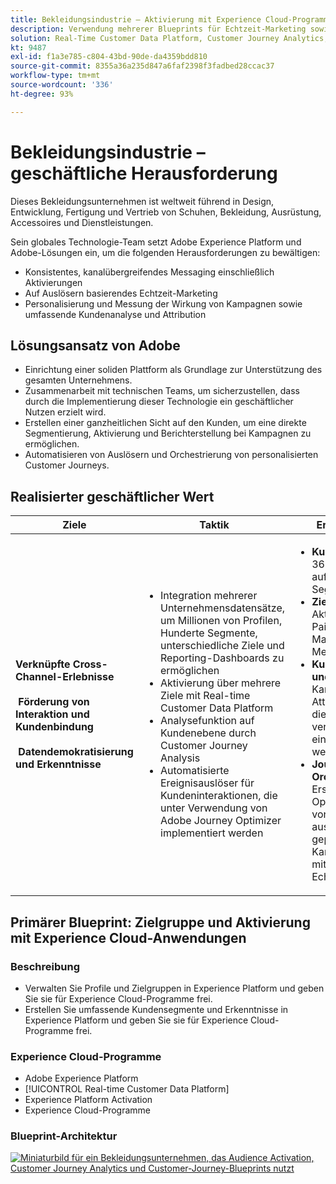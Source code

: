 ```yaml
---
title: Bekleidungsindustrie – Aktivierung mit Experience Cloud-Programmen
description: Verwendung mehrerer Blueprints für Echtzeit-Marketing sowie kanalübergreifende Aktivierung und Analyse.
solution: Real-Time Customer Data Platform, Customer Journey Analytics, Journey Orchestration
kt: 9487
exl-id: f1a3e785-c804-43bd-90de-da4359bdd810
source-git-commit: 8355a36a235d847a6faf2398f3fadbed28ccac37
workflow-type: tm+mt
source-wordcount: '336'
ht-degree: 93%

---
```


# Bekleidungsindustrie – geschäftliche Herausforderung

Dieses Bekleidungsunternehmen ist weltweit führend in Design, Entwicklung, Fertigung und Vertrieb von Schuhen, Bekleidung, Ausrüstung, Accessoires und Dienstleistungen.

Sein globales Technologie-Team setzt Adobe Experience Platform und Adobe-Lösungen ein, um die folgenden Herausforderungen zu bewältigen:

* Konsistentes, kanalübergreifendes Messaging einschließlich Aktivierungen
* Auf Auslösern basierendes Echtzeit-Marketing
* Personalisierung und Messung der Wirkung von Kampagnen sowie umfassende Kundenanalyse und Attribution

## Lösungsansatz von Adobe

* Einrichtung einer soliden Plattform als Grundlage zur Unterstützung des gesamten Unternehmens.
* Zusammenarbeit mit technischen Teams, um sicherzustellen, dass durch die Implementierung dieser Technologie ein geschäftlicher Nutzen erzielt wird.
* Erstellen einer ganzheitlichen Sicht auf den Kunden, um eine direkte Segmentierung, Aktivierung und Berichterstellung bei Kampagnen zu ermöglichen.
* Automatisieren von Auslösern und Orchestrierung von personalisierten Customer Journeys.

## Realisierter geschäftlicher Wert

| Ziele | Taktik | Erzielter Wert |
|---|---|---|
| **Verknüpfte Cross-Channel-Erlebnisse **<br></br>** Förderung von Interaktion und Kundenbindung **<br></br>** Datendemokratisierung und Erkenntnisse**</ul> | <ul><li>Integration mehrerer Unternehmensdatensätze, um Millionen von Profilen, Hunderte Segmente, unterschiedliche Ziele und Reporting-Dashboards zu ermöglichen</li><li>Aktivierung über mehrere Ziele mit Real-time Customer Data Platform</li><li>Analysefunktion auf Kundenebene durch Customer Journey Analysis</li><li>Automatisierte Ereignisauslöser für Kundeninteraktionen, die unter Verwendung von Adobe Journey Optimizer implementiert werden</li></ul> | <ul><li><strong> Kundenprofil: </strong>360-Grad-Sicht auf die Kunden zur Segmentierung</li><li><strong>Zielaktivierungen: </strong>Aktivierung auf Paid-Media-, E-Mail- und Social-Media-Plattformen</li><li><strong>Kundenanalyse und Attribution: </strong>Kanalübergreifende Attributionsanalyse, die sofort verfügbar ist und einfach verteilt werden kann<li><strong>Journey Orchestration: </strong> Erstellen und Operationalisieren von automatisch ausgelösten und geplanten Kampagnen mithilfe von Echtzeit-Kontext</li></ul> |

## Primärer Blueprint: Zielgruppe und Aktivierung mit Experience Cloud-Anwendungen

### Beschreibung

<ul><li>Verwalten Sie Profile und Zielgruppen in Experience Platform und geben Sie sie für Experience Cloud-Programme frei.</li><li>Erstellen Sie umfassende Kundensegmente und Erkenntnisse in Experience Platform und geben Sie sie für Experience Cloud-Programme frei.</li></ul>

### Experience Cloud-Programme

<ul><li>Adobe Experience Platform</li><li>[!UICONTROL Real-time Customer Data Platform]</li><li>Experience Platform Activation</li><li>Experience Cloud-Programme</li></ul>

### Blueprint-Architektur

<a href="https://experienceleague.adobe.com/docs/blueprints-learn/architecture/audience-activation/platform-and-applications.html?lang=de"><img alt="Miniaturbild für ein Bekleidungsunternehmen, das Audience Activation, Customer Journey Analytics und Customer-Journey-Blueprints nutzt" src="https://experienceleague.adobe.com/docs/blueprints-learn/assets/aep+apps_vertical.svg?lang=en"/></a>
